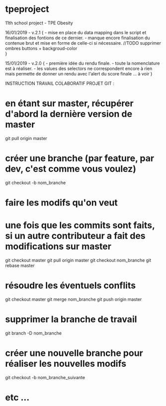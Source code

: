 # tpeproject
11th school project - TPE Obesity

16/01/2019 - v.2.1 {
    - mise en place du data mapping dans le script et finalisation des fontions de ce dernier.
    - manque encore finalisation du contenue brut et mise en forme de celle-ci si nécessaire.
    //TODO supprimer ombres buttons + backgroud-color  
}

15/01/2019 - v.2.0 {
    - première idée du rendu finale.
    - toute la nomenclature est à réaliser.
    - les values des selectors ne correspondent encore à rien mais permette de donner un rendu avec l'alert du score finale ... à voir
}






INSTRUCTION TRAVAIL COLABORATIF PROJET GIT :
# en étant sur master, récupérer d'abord la dernière version de master
git pull origin master
# créer une branche (par feature, par dev, c'est comme vous voulez)
git checkout -b nom_branche
# faire les modifs qu'on veut
# une fois que les commits sont faits, si un autre contributeur a fait des modifications sur master
git checkout master
git pull origin master
git checkout nom_branche
git rebase master
# résoudre les éventuels conflits
git checkout master
git merge nom_branche
git push origin master
# supprimer la branche de travail
git branch -D nom_branche
# créer une nouvelle branche pour réaliser les nouvelles modifs
git checkout -b nom_branche_suivante
# etc ...
